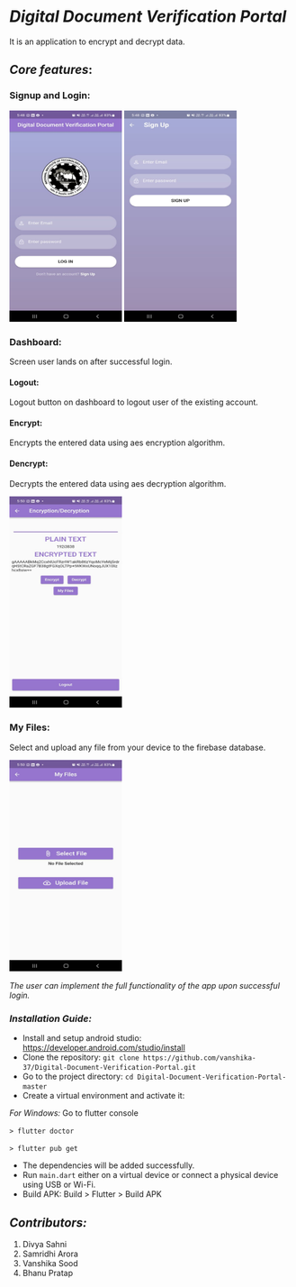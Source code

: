 # *Digital Document Verification Portal*
It is an application to encrypt and decrypt data.

## *Core features*:

### Signup and Login:

<img src="assets/images/login.jpeg"  width="200" height="375">
<img src="assets/images/signup.jpeg"  width="200" height="375">


### Dashboard:
Screen user lands on after successful login. 

#### Logout:
Logout button on dashboard to logout user of the existing account.


#### Encrypt:
Encrypts the entered data using aes encryption algorithm.

#### Dencrypt:
Decrypts the entered data using aes decryption algorithm.


<img src="assets/images/dashboard.jpeg"  width="200" height="375">

### My Files:
Select and upload any file from your device to the firebase database. 

<img src="assets/images/myfiles.jpeg"  width="200" height="375">

*The user can implement the full functionality of the app upon successful login.*



  
### *Installation Guide:*
- Install and setup android studio: https://developer.android.com/studio/install
- Clone the repository: `git clone https://github.com/vanshika-37/Digital-Document-Verification-Portal.git`
- Go to the project directory: `cd Digital-Document-Verification-Portal-master`
- Create a virtual environment and activate it:

 *For Windows:*
 Go to flutter console

   `> flutter doctor` 
   
   `> flutter pub get`

- The dependencies will be added successfully.
- Run `main.dart` either on a virtual device or connect a physical device using USB or Wi-Fi.
- Build APK: Build > Flutter > Build APK

## *Contributors:*
1. Divya Sahni
2. Samridhi Arora
3. Vanshika Sood
4. Bhanu Pratap


